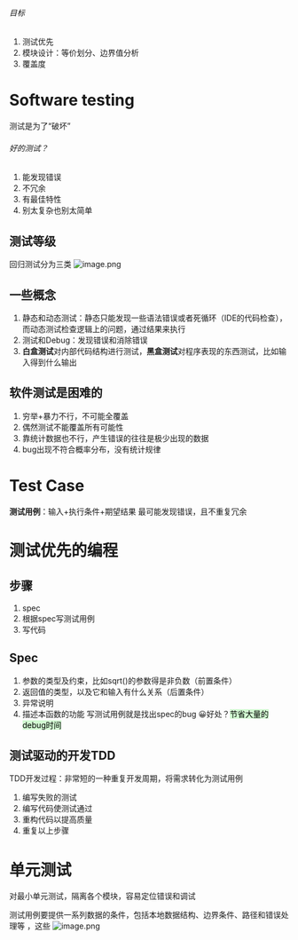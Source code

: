 ###### 目标
1. 测试优先
2. 模块设计：等价划分、边界值分析
3. 覆盖度
# Software testing
测试是为了“破坏”
###### 好的测试？
1. 能发现错误
2. 不冗余
3. 有最佳特性
4. 别太复杂也别太简单
## 测试等级
回归测试分为三类
![image.png](https://s2.loli.net/2024/05/25/bOkzoa51PhlgEtR.png)
## 一些概念
1. 静态和动态测试：静态只能发现一些语法错误或者死循环（IDE的代码检查），而动态测试检查逻辑上的问题，通过结果来执行
2. 测试和Debug：发现错误和消除错误
3. **白盒测试**对内部代码结构进行测试，**黑盒测试**对程序表现的东西测试，比如输入得到什么输出
## 软件测试是困难的
1. 穷举+暴力不行，不可能全覆盖
2. 偶然测试不能覆盖所有可能性
3. 靠统计数据也不行，产生错误的往往是极少出现的数据
4. bug出现不符合概率分布，没有统计规律
# Test Case
**测试用例**：输入+执行条件+期望结果
最可能发现错误，且不重复冗余
# 测试优先的编程
## 步骤
1. spec
2. 根据spec写测试用例
3. 写代码
## Spec
1. 参数的类型及约束，比如sqrt()的参数得是非负数（前置条件）
2. 返回值的类型，以及它和输入有什么关系（后置条件）
3. 异常说明
4. 描述本函数的功能
写测试用例就是找出spec的bug
😀好处？<mark style="background: #BBFABBA6;">节省大量的debug时间</mark>
## 测试驱动的开发TDD
TDD开发过程：非常短的一种重复开发周期，将需求转化为测试用例
1. 编写失败的测试
2. 编写代码使测试通过
3. 重构代码以提高质量
4. 重复以上步骤
# 单元测试
对最小单元测试，隔离各个模块，容易定位错误和调试

测试用例要提供一系列数据的条件，包括本地数据结构、边界条件、路径和错误处理等 ，这些
![image.png](https://s2.loli.net/2024/05/25/nEiHwG5vhxb6qga.png)
